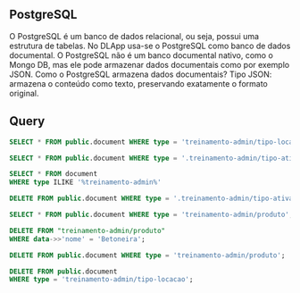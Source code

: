 ## PostgreSQL
O PostgreSQL é um banco de dados relacional, ou seja, possui uma estrutura de tabelas.
No DLApp usa-se o PostgreSQL como banco de dados documental.
O PostgreSQL não é um banco documental nativo, como o Mongo DB, mas ele pode armazenar dados documentais como por exemplo JSON.
Como o PostgreSQL armazena dados documentais?
Tipo JSON: armazena o conteúdo como texto, preservando exatamente o formato original. 

## Query
```sql
SELECT * FROM public.document WHERE type = 'treinamento-admin/tipo-locacao';

SELECT * FROM public.document WHERE type = '.treinamento-admin/tipo-ativacao-fo';

SELECT * FROM document 
WHERE type ILIKE '%treinamento-admin%'

DELETE FROM public.document WHERE type = '.treinamento-admin/tipo-ativacao-fo';

SELECT * FROM public.document WHERE type = 'treinamento-admin/produto';

DELETE FROM "treinamento-admin/produto"
WHERE data->>'nome' = 'Betoneira';

DELETE FROM public.document WHERE type = 'treinamento-admin/produto';

DELETE FROM public.document
WHERE type = 'treinamento-admin/tipo-locacao';


```



